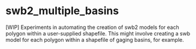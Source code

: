 # swb2_multiple_basins
[WIP] Experiments in automating the creation of swb2 models for each polygon within a
user-supplied shapefile. This might involve creating a swb model for each polygon
within a shapefile of gaging basins, for example.
